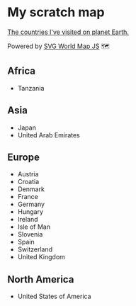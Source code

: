 # My scratch map
[The countries I've visited on planet Earth.](https://maurizuki.github.io/scratch-map)

Powered by [SVG World Map JS](https://github.com/raphaellepuschitz/SVG-World-Map) 🗺

## Africa
- Tanzania

## Asia
- Japan
- United Arab Emirates

## Europe
- Austria
- Croatia
- Denmark
- France
- Germany
- Hungary
- Ireland
- Isle of Man
- Slovenia
- Spain
- Switzerland
- United Kingdom

## North America
- United States of America
